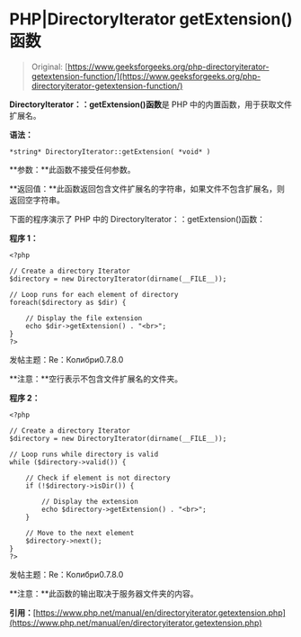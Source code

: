 # PHP|DirectoryIterator getExtension()函数

> Original: [https://www.geeksforgeeks.org/php-directoryiterator-getextension-function/](https://www.geeksforgeeks.org/php-directoryiterator-getextension-function/)

**DirectoryIterator：：getExtension()函数**是 PHP 中的内置函数，用于获取文件扩展名。

**语法：**

```
*string* DirectoryIterator::getExtension( *void* )
```

**参数：**此函数不接受任何参数。

**返回值：**此函数返回包含文件扩展名的字符串，如果文件不包含扩展名，则返回空字符串。

下面的程序演示了 PHP 中的 DirectoryIterator：：getExtension()函数：

**程序 1：**

```
<?php

// Create a directory Iterator
$directory = new DirectoryIterator(dirname(__FILE__));

// Loop runs for each element of directory
foreach($directory as $dir) {

    // Display the file extension
    echo $dir->getExtension() . "<br>";
}
?> 
```

发帖主题：Re：Колибри0.7.8.0

**注意：**空行表示不包含文件扩展名的文件夹。

**程序 2：**

```
<?php

// Create a directory Iterator
$directory = new DirectoryIterator(dirname(__FILE__));

// Loop runs while directory is valid
while ($directory->valid()) {

    // Check if element is not directory
    if (!$directory->isDir()) {

        // Display the extension
        echo $directory->getExtension() . "<br>";
    }

    // Move to the next element
    $directory->next();
}
?> 
```

发帖主题：Re：Колибри0.7.8.0

**注意：**此函数的输出取决于服务器文件夹的内容。

**引用：**[https://www.php.net/manual/en/directoryiterator.getextension.php](https://www.php.net/manual/en/directoryiterator.getextension.php)
